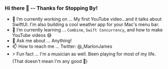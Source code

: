 ### Hi there 👋 -- Thanks for Stopping By!

- 🔭 I’m currently working on ... My first YouTube video...and it talks about SwiftUI. I'm also building a cool weather app for your Mac's menu bar.
- 🌱 I’m currently learning ... `Combine`, `Swift Concurrency`, and how to make YouTube videos 😅
- 💬 Ask me about ... Anything!
- 📫 How to reach me ... Twitter: @_MarlonJames
- ⚡ Fun fact ... I'm a musician as well. Been playing for most of my life. (That doesn't mean I'm any good 🤫)
